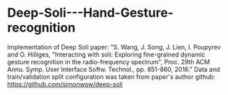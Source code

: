 # Deep-Soli---Hand-Gesture-recognition
Implementation of Deep Soli paper: "S. Wang, J. Song, J. Lien, I. Poupyrev and O. Hilliges, "Interacting with soli: Exploring fine-grained dynamic gesture recognition in the radio-frequency spectrum", Proc. 29th ACM Annu. Symp. User Interface Softw. Technol., pp. 851-860, 2016."
Data and train/validation split configuration was taken from paper's author github: https://github.com/simonwsw/deep-soli
